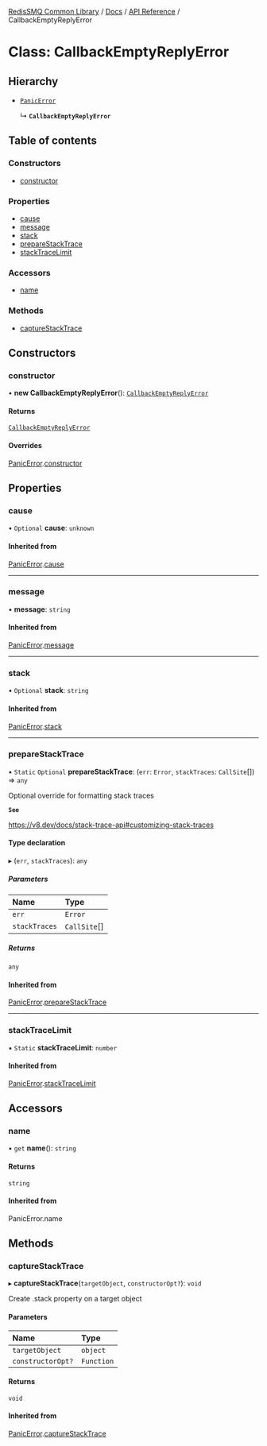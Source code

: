 [RedisSMQ Common Library](../../../README.md) / [Docs](../../README.md) / [API Reference](../README.md) / CallbackEmptyReplyError

# Class: CallbackEmptyReplyError

## Hierarchy

- [`PanicError`](PanicError.md)

  ↳ **`CallbackEmptyReplyError`**

## Table of contents

### Constructors

- [constructor](CallbackEmptyReplyError.md#constructor)

### Properties

- [cause](CallbackEmptyReplyError.md#cause)
- [message](CallbackEmptyReplyError.md#message)
- [stack](CallbackEmptyReplyError.md#stack)
- [prepareStackTrace](CallbackEmptyReplyError.md#preparestacktrace)
- [stackTraceLimit](CallbackEmptyReplyError.md#stacktracelimit)

### Accessors

- [name](CallbackEmptyReplyError.md#name)

### Methods

- [captureStackTrace](CallbackEmptyReplyError.md#capturestacktrace)

## Constructors

### constructor

• **new CallbackEmptyReplyError**(): [`CallbackEmptyReplyError`](CallbackEmptyReplyError.md)

#### Returns

[`CallbackEmptyReplyError`](CallbackEmptyReplyError.md)

#### Overrides

[PanicError](PanicError.md).[constructor](PanicError.md#constructor)

## Properties

### cause

• `Optional` **cause**: `unknown`

#### Inherited from

[PanicError](PanicError.md).[cause](PanicError.md#cause)

___

### message

• **message**: `string`

#### Inherited from

[PanicError](PanicError.md).[message](PanicError.md#message)

___

### stack

• `Optional` **stack**: `string`

#### Inherited from

[PanicError](PanicError.md).[stack](PanicError.md#stack)

___

### prepareStackTrace

▪ `Static` `Optional` **prepareStackTrace**: (`err`: `Error`, `stackTraces`: `CallSite`[]) => `any`

Optional override for formatting stack traces

**`See`**

https://v8.dev/docs/stack-trace-api#customizing-stack-traces

#### Type declaration

▸ (`err`, `stackTraces`): `any`

##### Parameters

| Name | Type |
| :------ | :------ |
| `err` | `Error` |
| `stackTraces` | `CallSite`[] |

##### Returns

`any`

#### Inherited from

[PanicError](PanicError.md).[prepareStackTrace](PanicError.md#preparestacktrace)

___

### stackTraceLimit

▪ `Static` **stackTraceLimit**: `number`

#### Inherited from

[PanicError](PanicError.md).[stackTraceLimit](PanicError.md#stacktracelimit)

## Accessors

### name

• `get` **name**(): `string`

#### Returns

`string`

#### Inherited from

PanicError.name

## Methods

### captureStackTrace

▸ **captureStackTrace**(`targetObject`, `constructorOpt?`): `void`

Create .stack property on a target object

#### Parameters

| Name | Type |
| :------ | :------ |
| `targetObject` | `object` |
| `constructorOpt?` | `Function` |

#### Returns

`void`

#### Inherited from

[PanicError](PanicError.md).[captureStackTrace](PanicError.md#capturestacktrace)
